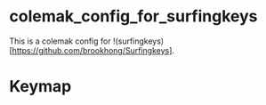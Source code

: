# colemak_config_for_surfingkeys
This is a colemak config for !(surfingkeys)[https://github.com/brookhong/Surfingkeys]. 

# Keymap

